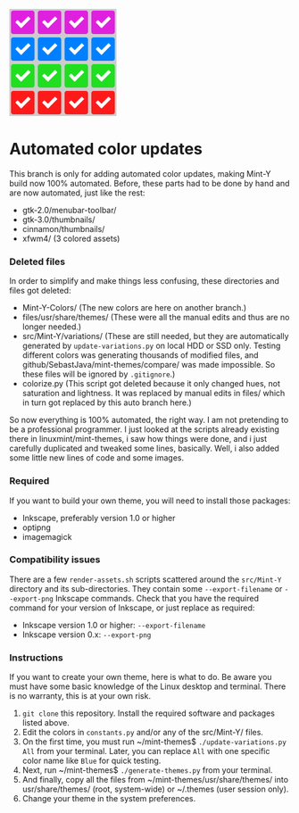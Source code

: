 ![auto branch icon](https://github.com/SebastJava/mint-themes/blob/auto/0-auto-branch-icon.svg)
# Automated color updates
This branch is only for adding automated color updates, making Mint-Y build now 100% automated. Before, these parts had to be done by hand and are now automated, just like the rest:
  * gtk-2.0/menubar-toolbar/
  * gtk-3.0/thumbnails/
  * cinnamon/thumbnails/
  * xfwm4/ (3 colored assets)

### Deleted files
In order to simplify and make things less confusing, these directories and files got deleted:
  * Mint-Y-Colors/ (The new colors are here on another branch.)
  * files/usr/share/themes/ (These were all the manual edits and thus are no longer needed.)
  * src/Mint-Y/variations/ (These are still needed, but they are automatically generated by `update-variations.py` on local HDD or SSD only. Testing different colors was generating thousands of modified files, and github/SebastJava/mint-themes/compare/ was made impossible. So these files will be ignored by `.gitignore`.)
  * colorize.py (This script got deleted because it only changed hues, not saturation and lightness. It was replaced by manual edits in files/ which in turn got replaced by this auto branch here.)

So now everything is 100% automated, the right way. I am not pretending to be a professional programmer. I just looked at the scripts already existing there in linuxmint/mint-themes, i saw how things were done, and i just carefully duplicated and tweaked some lines, basically. Well, i also added some little new lines of code and some images.

### Required
If you want to build your own theme, you will need to install those packages:  
  * Inkscape, preferably version 1.0 or higher  
  * optipng  
  * imagemagick

### Compatibility issues
There are a few `render-assets.sh` scripts scattered around the `src/Mint-Y` directory and its sub-directories. They contain some `--export-filename` or `--export-png` Inkscape commands. Check that you have the required command for your version of Inkscape, or just replace as required:  

  * Inkscape version 1.0 or higher: `--export-filename`  
  * Inkscape version 0.x: `--export-png`

### Instructions
If you want to create your own theme, here is what to do. Be aware you must have some basic knowledge of the Linux desktop and terminal. There is no warranty, this is at your own risk.
  1. `git clone` this repository. Install the required software and packages listed above.
  2. Edit the colors in `constants.py` and/or any of the src/Mint-Y/ files.
  3. On the first time, you must run ~/mint-themes$ `./update-variations.py All` from your terminal. Later, you can replace `All` with one specific color name like `Blue` for quick testing.
  4. Next, run ~/mint-themes$ `./generate-themes.py` from your terminal.
  5. And finally, copy all the files from ~/mint-themes/usr/share/themes/ into usr/share/themes/ (root, system-wide) or ~/.themes (user session only).
  6. Change your theme in the system preferences.
